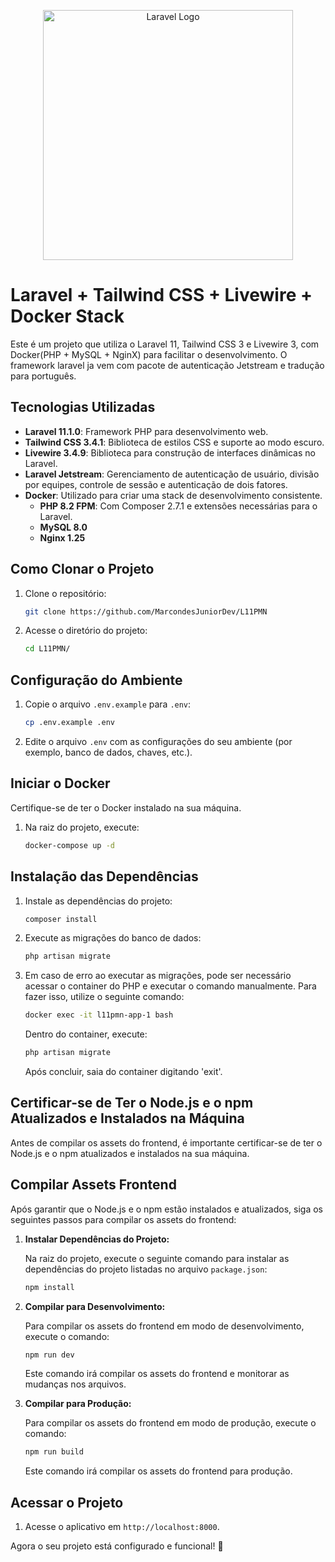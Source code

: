 <p align="center"><a href="https://laravel.com" target="_blank"><img src="https://raw.githubusercontent.com/laravel/art/master/logo-lockup/5%20SVG/2%20CMYK/1%20Full%20Color/laravel-logolockup-cmyk-red.svg" width="400" alt="Laravel Logo"></a></p>

# Laravel + Tailwind CSS + Livewire + Docker Stack

Este é um projeto que utiliza o Laravel 11, Tailwind CSS 3 e Livewire 3, com Docker(PHP + MySQL + NginX) para facilitar o desenvolvimento.
O framework laravel ja vem com pacote de autenticação Jetstream e tradução para português.

## Tecnologias Utilizadas

- **Laravel 11.1.0**: Framework PHP para desenvolvimento web.
- **Tailwind CSS 3.4.1**: Biblioteca de estilos CSS e suporte ao modo escuro.
- **Livewire 3.4.9**: Biblioteca para construção de interfaces dinâmicas no Laravel.
- **Laravel Jetstream**: Gerenciamento de autenticação de usuário, divisão por equipes, controle de sessão e autenticação de dois fatores.
- **Docker**: Utilizado para criar uma stack de desenvolvimento consistente.
    - **PHP 8.2 FPM**: Com Composer 2.7.1 e extensões necessárias para o Laravel.
    - **MySQL 8.0**
    - **Nginx 1.25**

## Como Clonar o Projeto

1. Clone o repositório:
    ```bash
    git clone https://github.com/MarcondesJuniorDev/L11PMN
    ```

2. Acesse o diretório do projeto:
    ```bash
    cd L11PMN/
    ```

## Configuração do Ambiente

1. Copie o arquivo `.env.example` para `.env`:
    ```bash
    cp .env.example .env
    ```

2. Edite o arquivo `.env` com as configurações do seu ambiente (por exemplo, banco de dados, chaves, etc.).

## Iniciar o Docker

Certifique-se de ter o Docker instalado na sua máquina.

1. Na raiz do projeto, execute:
    ```bash
    docker-compose up -d
    ```
## Instalação das Dependências

1. Instale as dependências do projeto:
    ```bash
    composer install
    ```

2. Execute as migrações do banco de dados:
    ```bash
    php artisan migrate
    ```
3. Em caso de erro ao executar as migrações, pode ser necessário acessar o container do PHP e executar o comando manualmente. Para fazer isso, utilize o seguinte comando:
    ```bash
    docker exec -it l11pmn-app-1 bash
    ```
   Dentro do container, execute:
    ```bash
    php artisan migrate
    ```
   Após concluir, saia do container digitando 'exit'.

## Certificar-se de Ter o Node.js e o npm Atualizados e Instalados na Máquina

Antes de compilar os assets do frontend, é importante certificar-se de ter o Node.js e o npm atualizados e instalados na sua máquina.

## Compilar Assets Frontend

Após garantir que o Node.js e o npm estão instalados e atualizados, siga os seguintes passos para compilar os assets do frontend:

1. **Instalar Dependências do Projeto:**

   Na raiz do projeto, execute o seguinte comando para instalar as dependências do projeto listadas no arquivo `package.json`:

   ```bash
   npm install
   ```

2. **Compilar para Desenvolvimento:**

   Para compilar os assets do frontend em modo de desenvolvimento, execute o comando:
    ```bash
    npm run dev
    ```
   Este comando irá compilar os assets do frontend e monitorar as mudanças nos arquivos.


3. **Compilar para Produção:**

   Para compilar os assets do frontend em modo de produção, execute o comando:
    ```bash
    npm run build
    ```
   Este comando irá compilar os assets do frontend para produção.


## Acessar o Projeto
1. Acesse o aplicativo em `http://localhost:8000`.

Agora o seu projeto está configurado e funcional! 🚀
